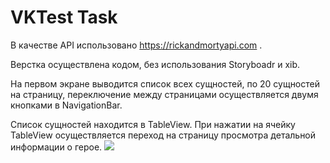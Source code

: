 # VKTest Task

В качестве API использовано https://rickandmortyapi.com .

Верстка осуществлена кодом, без использования Storyboadr и xib.

На первом экране выводится список всех сущностей, по 20 сущностей на страницу, переключение между страницами осуществляется двумя кнопками в NavigationBar.

Список сущностей находится в TableView. При нажатии на ячейку TableView осуществляется переход на страницу просмотра детальной информации о герое.
![](./DetailMaster/rick_and_morty.gif)
